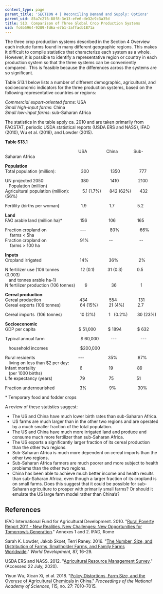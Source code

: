 ```yaml
---
content_type: page
parent_title: 'SECTION 4 | Reconciling Demand and Supply: Options'
parent_uid: 85a7c276-88f8-3e13-efe6-de32c9c3a35d
title: S13. Comparison of Three Global Crop Production Systems
uid: fc6b5964-9289-fd6a-e7b1-3affacb1871a
---
```


The three crop production systems described in the Section 4 Overview each include farms found in many different geographic regions. This makes it difficult to compile statistics that characterize each system as a whole. However, it is possible to identify a representative region or country in each production system so that the three systems can be conveniently compared.  This is feasible because the differences across the systems are so significant.

Table S13.1 below lists a number of different demographic, agricultural, and socioeconomic indicators for the three production systems, based on the following representative countries or regions:

_Commercial export-oriented_ _farms_: USA  
_Small high-input_ _farms_: China  
_Small low-input farms_: sub-Saharan Africa

The statistics in the table apply ca. 2010 and are taken primarily from FAOSTAT, periodic USDA statistical reports (USDA ERS and NASS), IFAD (2010), Wu et al. (2018), and Lowder (2015).

**Table S13.1**

                                                        USA                China             Sub-Saharan Africa

**Population**  
Total population (million):                     300                  1350                777

UN projected 2050                               380                  1410                2100  
   Population (million)  
Agricultural population (million):           5.1 (1.7%)       842 (62%)       432 (56%)

Fertility (births per woman)                  1.9                   1.7                   5.2

**Land**  
FAO arable land (million ha)\*               156                  106                  165

Fraction cropland on                            ---                    80%                 66%  
    farms \< 5ha  
Fraction cropland on                            91%                 --                      --  
    farms > 100 ha                                                                                        

**Inputs**  
Cropland irrigated                                14%                 36%                 2%

N fertilizer use (106 tonnes                  12 (0.1)           31 (0.3)            0.5 (0.003)  
   and tonnes arable ha\-1)  
N fertilizer production (106 tonnes)        9                    36                    1

**Cereal production**  
Cereal production                                434                  554                  131  
Cereal exports (106 tonnes)                64 (15%)         21 (4%)           2.7

Cereal imports  (106 tonnes)               10 (2%)           1   (0.2%)        30 (23%)

**Socioeconomic**  
GDP per capita                                    $ 51,000          $ 1894             $ 632

Typical annual farm                              $ 60,000          ---                    ---

   household incomes                           $200,000

Rural residents                                    ---                    35%                 87%  
   living on less than $2 per day:  
Infant mortality                                     6                      19                    89  
   (per 1000 births)                                                                                
Life expectancy (years)                       79                    75                   51

Fraction undernourished                     3%                   9%                  30%

\* Temporary food and fodder crops

A review of these statistics suggest:

*   The US and China have much lower birth rates than sub-Saharan Africa.
*   US farms are much larger than in the other two regions and are operated by a much smaller fraction of the total population.
*   The US and China have much more irrigated land and produce and consume much more fertilizer than sub-Saharan Africa.
*   The US exports a significantly larger fraction of its cereal production than the other two regions.
*   Sub-Saharan Africa is much more dependent on cereal imports than the other two regions.
*   Sub-Saharan Africa farmers are much poorer and more subject to health problems than the other two regions.
*   China has been able to achieve much better income and health results than sub-Saharan Africa, even though a larger fraction of its cropland is on small farms. Does this suggest that it could be possible for sub-Saharan agriculture to prosper with primarily small farms? Or should it emulate the US large farm model rather than China’s?

References
----------

IFAD International Fund for Agricultural Development. 2010. "[Rural Poverty Report 2011 - New Realities, New Challenges: New Opportunities for Tomorrow’s Generation](https://reliefweb.int/report/world/rural-poverty-report-2011-new-realities-new-challenges-new-opportunities-tomorrows)." Annexes 1 and 2. IFAD, Rome

Sarah K. Lowder, Jakob Skoet, Terri Raney. 2016. "[The Number, Size, and Distribution of Farms, Smallholder Farms, and Family Farms Worldwide](https://www.sciencedirect.com/science/article/pii/S0305750X15002703)." _World Development,_ 87, 16–29.

USDA ERS and NASS. 2012. "[Agricultural Resource Management Survey](https://www.nass.usda.gov/Surveys/Guide_to_NASS_Surveys/Ag_Resource_Management/)." (Accessed 22 July, 2020).

Yiyun Wu, Xican Xi, et al. 2018. "[Policy Distortions, Farm Size, and the Overuse of Agricultural Chemicals in China](https://www.pnas.org/content/115/27/7010)." _Proceedings of the National Academy of Sciences_, 115, no. 27: 7010–7015.